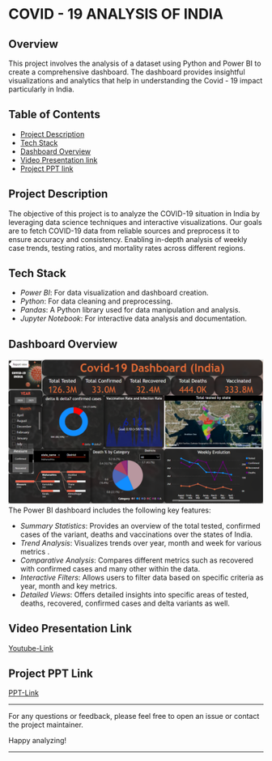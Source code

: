 
# COVID - 19 ANALYSIS OF INDIA 

## Overview
This project involves the analysis of a dataset using Python and Power BI to create a comprehensive dashboard. The dashboard provides insightful visualizations and analytics that help in understanding the Covid - 19 impact particularly in India.


## Table of Contents
- [Project Description](#project-description)
- [Tech Stack](#tech-stack)
- [Dashboard Overview](#dashboard-overview)
- [Video Presentation link](#video-presentation-link)
- [Project PPT link](#demo-link)


## Project Description
The objective of this project is to analyze the COVID-19 situation in India by leveraging data science techniques and interactive visualizations. Our goals are to fetch COVID-19 data from reliable sources and preprocess it to ensure accuracy and consistency. Enabling in-depth analysis of weekly case trends, testing ratios, and mortality rates across different regions.



## Tech Stack
- *Power BI*: For data visualization and dashboard creation.
- *Python*: For data cleaning and preprocessing.
- *Pandas*: A Python library used for data manipulation and analysis.
- *Jupyter Notebook*: For interactive data analysis and documentation.


## Dashboard Overview
![alt text](assets/final_dashboard.png)
The Power BI dashboard includes the following key features:
- *Summary Statistics*: Provides an overview of the total tested, confirmed cases of the variant, deaths and vaccinations over the states of India.
- *Trend Analysis*: Visualizes trends over year, month and week for various metrics .
- *Comparative Analysis*: Compares different metrics such as recovered with confirmed cases and many other within the data.
- *Interactive Filters*: Allows users to filter data based on specific criteria as year, month and key metrics.
- *Detailed Views*: Offers detailed insights into specific areas of tested, deaths, recovered, confirmed cases and delta variants as well.


## Video Presentation Link
[Youtube-Link](https://youtu.be/Mkt6lS3X5Sw)

## Project PPT Link
[PPT-Link](https://drive.google.com/file/d/1gxW7-1c9316eR_GlMcn7Bl4NX0P68T3d/view?usp=sharing)


---

For any questions or feedback, please feel free to open an issue or contact the project maintainer.

Happy analyzing!

---

